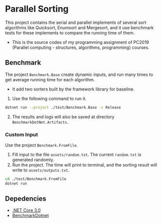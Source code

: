 # Parallel Sorting

This project contains the serial and parallel implements of several sort algorithms like Quicksort, Enumsort and Mergesort, and it use benchmark tests for these implements to compare the running time of them.

- This is the source codes of my programming assignment of PC2019 (Parallel computing - structures, algorithms, programming) courses.

## Benchmark

The project `Benchmark.Base` create dynamic inputs, and run many times to get average running time for each algorithm.

- It add two sorters built by the framework library for baseline.

1. Use the following command to run it.

```sh
dotnet run --project ./test/Benchmark.Base -c Release
```

2. The results and logs will also be saved at directory `BenchmarkDotNet.Artifacts`.

### Custom Input

Use the project `Benchmark.FromFile`.

1. Fill input to the file `assets/random.txt`. The current `random.txt` is generated randomly.
2. Run the project. The time will print to terminal, and the sorting result will write to `assets/outputx.txt`.
```sh
cd ./test/Benchmark.FromFile
dotnet run
```

## Depedencies

- [.NET Core 3.0](https://dotnet.microsoft.com/)
- [BenchmarkDotnet](https://github.com/dotnet/BenchmarkDotNet)
